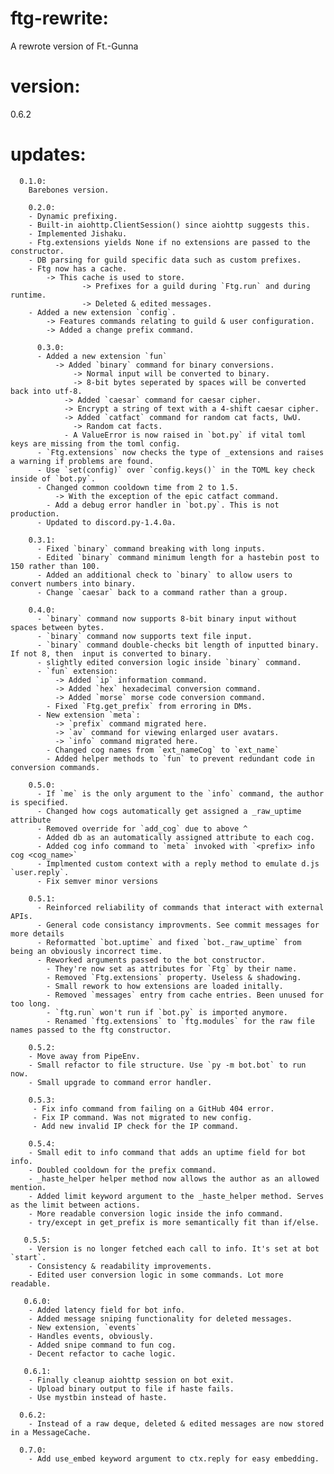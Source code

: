 # ftg-rewrite:
A rewrote version of Ft.-Gunna

# version:
0.6.2

# updates:
      0.1.0:
        Barebones version.

        0.2.0:
        - Dynamic prefixing.
        - Built-in aiohttp.ClientSession() since aiohttp suggests this.
        - Implemented Jishaku.
        - Ftg.extensions yields None if no extensions are passed to the constructor.
        - DB parsing for guild specific data such as custom prefixes.
        - Ftg now has a cache.
            -> This cache is used to store.
                    -> Prefixes for a guild during `Ftg.run` and during runtime.
                    -> Deleted & edited messages.
        - Added a new extension `config`.
            -> Features commands relating to guild & user configuration.
            -> Added a change prefix command.

          0.3.0:
          - Added a new extension `fun`
              -> Added `binary` command for binary conversions.
                  -> Normal input will be converted to binary.
                  -> 8-bit bytes seperated by spaces will be converted back into utf-8.
                -> Added `caesar` command for caesar cipher.
                -> Encrypt a string of text with a 4-shift caesar cipher.
                -> Added `catfact` command for random cat facts, UwU.
                  -> Random cat facts.
                - A ValueError is now raised in `bot.py` if vital toml keys are missing from the toml config.
          - `Ftg.extensions` now checks the type of _extensions and raises a warning if problems are found.
          - Use `set(config)` over `config.keys()` in the TOML key check inside of `bot.py`.
          - Changed common cooldown time from 2 to 1.5.
              -> With the exception of the epic catfact command.
            - Add a debug error handler in `bot.py`. This is not production.
          - Updated to discord.py-1.4.0a.

        0.3.1:
          - Fixed `binary` command breaking with long inputs.
          - Edited `binary` command minimum length for a hastebin post to 150 rather than 100.
          - Added an additional check to `binary` to allow users to convert numbers into binary.
          - Change `caesar` back to a command rather than a group.

        0.4.0:
          - `binary` command now supports 8-bit binary input without spaces between bytes.
          - `binary` command now supports text file input.
          - `binary` command double-checks bit length of inputted binary. If not 8, then  input is converted to binary.
          - slightly edited conversion logic inside `binary` command.
          - `fun` extension:
              -> Added `ip` information command.
              -> Added `hex` hexadecimal conversion command.
              -> Added `morse` morse code conversion command.
            - Fixed `Ftg.get_prefix` from erroring in DMs.
          - New extension `meta`:
              -> `prefix` command migrated here.
              -> `av` command for viewing enlarged user avatars.
              -> `info` command migrated here.
            - Changed cog names from `ext_nameCog` to `ext_name`
            - Added helper methods to `fun` to prevent redundant code in conversion commands.

        0.5.0:
          - If `me` is the only argument to the `info` command, the author is specified.
          - Changed how cogs automatically get assigned a _raw_uptime attribute
          - Removed override for `add_cog` due to above ^
          - Added db as an automatically assigned attribute to each cog.
          - Added cog info command to `meta` invoked with `<prefix> info cog <cog_name>`
          - Implmented custom context with a reply method to emulate d.js `user.reply`.
          - Fix semver minor versions

        0.5.1:
          - Reinforced reliability of commands that interact with external APIs.
          - General code consistancy improvments. See commit messages for more details
          - Reformatted `bot.uptime` and fixed `bot._raw_uptime` from being an obviously incorrect time.
          - Reworked arguments passed to the bot constructor.
            - They're now set as attributes for `Ftg` by their name.
            - Removed `Ftg.extensions` property. Useless & shadowing.
            - Small rework to how extensions are loaded initally.
            - Removed `messages` entry from cache entries. Been unused for too long.
            - `ftg.run` won't run if `bot.py` is imported anymore.
            - Renamed `ftg.extensions` to `ftg.modules` for the raw file names passed to the ftg constructor.

        0.5.2:
        - Move away from PipeEnv.
        - Small refactor to file structure. Use `py -m bot.bot` to run now.
        - Small upgrade to command error handler.

        0.5.3:
         - Fix info command from failing on a GitHub 404 error.
         - Fix IP command. Was not migrated to new config.
         - Add new invalid IP check for the IP command.

        0.5.4:
        - Small edit to info command that adds an uptime field for bot info.
        - Doubled cooldown for the prefix command.
        - _haste_helper helper method now allows the author as an allowed mention.
        - Added limit keyword argument to the _haste_helper method. Serves as the limit between actions.
        - More readable conversion logic inside the info command.
        - try/except in get_prefix is more semantically fit than if/else.

       0.5.5:
        - Version is no longer fetched each call to info. It's set at bot `start`.
        - Consistency & readability improvements.
        - Edited user conversion logic in some commands. Lot more readable.

       0.6.0:
        - Added latency field for bot info.
        - Added message sniping functionality for deleted messages.
        - New extension, `events`
        - Handles events, obviously.
        - Added snipe command to fun cog.
        - Decent refactor to cache logic.

       0.6.1:
        - Finally cleanup aiohttp session on bot exit.
        - Upload binary output to file if haste fails.
        - Use mystbin instead of haste.

      0.6.2:
        - Instead of a raw deque, deleted & edited messages are now stored in a MessageCache.

      0.7.0:
        - Add use_embed keyword argument to ctx.reply for easy embedding.
